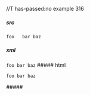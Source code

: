 //T has-passed:no
example 316
##### src
`foo   bar
  baz`
##### xml
<?xml version="1.0" encoding="UTF-8"?>
<!DOCTYPE document SYSTEM "CommonMark.dtd">
<document xmlns="http://commonmark.org/xml/1.0">
  <paragraph>
    <code>foo bar baz</code>
  </paragraph>
</document>
##### html
<p><code>foo bar baz</code></p>
#####
